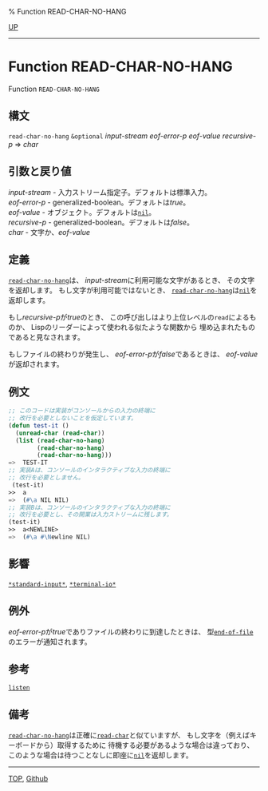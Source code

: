 % Function READ-CHAR-NO-HANG

[UP](21.2.html)  

---

# Function **READ-CHAR-NO-HANG**


Function `READ-CHAR-NO-HANG`


## 構文

`read-char-no-hang` `&optional`
 *input-stream* *eof-error-p* *eof-value* *recursive-p*
 => *char*


## 引数と戻り値

*input-stream* - 入力ストリーム指定子。デフォルトは標準入力。  
*eof-error-p* - generalized-boolean。デフォルトは*true*。  
*eof-value* - オブジェクト。デフォルトは[`nil`](5.3.nil-variable.html)。  
*recursive-p* - generalized-boolean。デフォルトは*false*。  
*char* - 文字か、*eof-value*


## 定義

[`read-char-no-hang`](21.2.read-char-no-hang.html)は、
*input-stream*に利用可能な文字があるとき、
その文字を返却します。
もし文字が利用可能ではないとき、
[`read-char-no-hang`](21.2.read-char-no-hang.html)は[`nil`](5.3.nil-variable.html)を返却します。

もし*recursive-p*が*true*のとき、
この呼び出しはより上位レベルの`read`によるものか、
Lispのリーダーによって使われる似たような関数から
埋め込まれたものであると見なされます。

もしファイルの終わりが発生し、
*eof-error-p*が*false*であるときは、
*eof-value*が返却されます。


## 例文

```lisp
;; このコードは実装がコンソールからの入力の終端に
;; 改行を必要としないことを仮定しています。
(defun test-it ()
  (unread-char (read-char))
  (list (read-char-no-hang) 
        (read-char-no-hang) 
        (read-char-no-hang)))
=>  TEST-IT
;; 実装Aは、コンソールのインタラクティブな入力の終端に
;; 改行を必要としません。
 (test-it)
>>  a
=>  (#\a NIL NIL)
;; 実装Bは、コンソールのインタラクティブな入力の終端に
;; 改行を必要とし、その開業は入力ストリームに残します。
(test-it)
>>  a<NEWLINE>
=>  (#\a #\Newline NIL)
```


## 影響

[`*standard-input*`](21.2.debug-io.html),
[`*terminal-io*`](21.2.terminal-io.html)


## 例外

*eof-error-p*が*true*でありファイルの終わりに到達したときは、
型[`end-of-file`](21.2.end-of-file.html)のエラーが通知されます。


## 参考

[`listen`](21.2.listen.html)


## 備考

[`read-char-no-hang`](21.2.read-char-no-hang.html)は正確に[`read-char`](21.2.read-char.html)と似ていますが、
もし文字を（例えばキーボードから）取得するために
待機する必要があるような場合は違っており、
このような場合は待つことなしに即座に[`nil`](5.3.nil-variable.html)を返却します。


---
[TOP](index.html),  [Github](https://github.com/nptcl/npt-japanese)

